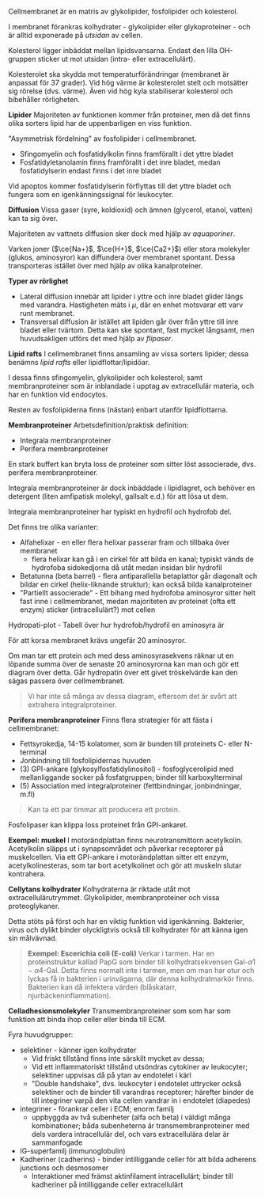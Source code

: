 Cellmembranet är en matris av glykolipider, fosfolipider och kolesterol.

I membranet förankras kolhydrater - glykolipider eller glykoproteiner - och är alltid exponerade på *utsidan* av cellen.

Kolesterol ligger inbäddat mellan lipidsvansarna. Endast den lilla OH-gruppen sticker ut mot utsidan (intra- eller extracellulärt).

Kolesterolet ska skydda mot temperaturförändringar (membranet är anpassat för 37 grader). Vid hög värme är kolesterolet stelt och motsätter sig rörelse (dvs. värme). Även vid hög kyla stabiliserar kolesterol och bibehåller rörligheten.


**Lipider**
Majoriteten av funktionen kommer från proteiner, men då det finns olika sorters lipid har de uppenbarligen en viss funktion.

"Asymmetrisk fördelning" av fosfolipider i cellmembranet.
- Sfingomyelin och fosfatidylkolin finns framförallt i det yttre bladet
- Fosfatidyletanolamin finns framförallt i det inre bladet, medan fosfatidylserin endast finns i det inre bladet

Vid apoptos kommer fosfatidylserin förflyttas till det yttre bladet och fungera som en igenkänningssignal för leukocyter.

**Diffusion**
Vissa gaser (syre, koldioxid) och ämnen (glycerol, etanol, vatten) kan ta sig över.

Majoriteten av vattnets diffusion sker dock med hjälp av *aquaporiner*.

Varken joner ($\ce{Na+}$, $\ce{H+}$, $\ce{Ca2+}$) eller stora molekyler (glukos, aminosyror) kan diffundera över membranet spontant. Dessa transporteras istället över med hjälp av olika kanalproteiner.

**Typer av rörlighet**
- Lateral diffusion innebär att lipider i yttre och inre bladet glider längs med varandra. Hastigheten mäts i $\mu$, där en enhet motsvarar ett varv runt membranet.
- Transversal diffusion är istället att lipiden går över från yttre till inre bladet eller tvärtom. Detta kan ske spontant, fast mycket långsamt, men huvudsakligen utförs det med hjälp av *flipaser*.

**Lipid rafts**
I cellmembranet finns ansamling av vissa sorters lipider; dessa benämns *lipid rafts* eller lipidflottar/lipidöar.

I dessa finns sfingomyelin, glykolipider och kolesterol; samt membranproteiner som är inblandade i upptag av extracellulär materia, och har en funktion vid endocytos.

Resten av fosfolipiderna finns (nästan) enbart utanför lipidflottarna.

**Membranproteiner**
Arbetsdefinition/praktisk definition:
- Integrala membranproteiner
- Perifera membranproteiner

En stark buffert kan bryta loss de proteiner som sitter löst associerade, dvs. perifera membranproteiner.

Integrala membranproteiner är dock inbäddade i lipidlagret, och behöver en detergent (liten amfipatisk molekyl, gallsalt e.d.) för att lösa ut dem.

Integrala membranproteiner har typiskt en hydrofil och hydrofob del.

Det finns tre olika varianter:
- Alfahelixar - en eller flera helixar passerar fram och tillbaka över membranet
	- flera helixar kan gå i en cirkel för att bilda en kanal; typiskt vänds de hydrofoba sidokedjorna då utåt medan insidan blir hydrofil
- Betatunna (beta barrel) - flera antiparallella betaplattor går diagonalt och bildar en cirkel (helix-liknande struktur); kan också bilda kanalproteiner
- "Partiellt associerade"  - Ett bihang med hydrofoba aminosyror sitter helt fast inne i cellmembranet, medan majoriteten av proteinet (ofta ett enzym) sticker (intracellulärt?) mot cellen


Hydropati-plot - Tabell över hur hydrofob/hydrofil en aminosyra är

För att korsa membranet krävs ungefär 20 aminosyror.

Om man tar ett protein och med dess aminosyrasekvens räknar ut en löpande summa över de senaste 20 aminosyrorna kan man och gör ett diagram över detta. Går hydropatin över ett givet tröskelvärde kan den sägas passera över cellmembranet.

> Vi har inte så många av dessa diagram, eftersom det är svårt att extrahera integralproteiner.


**Perifera membranproteiner**
Finns flera strategier för att fästa i cellmembranet:
- Fettsyrokedja, 14-15 kolatomer, som är bunden till proteinets C- eller N-terminal
- Jonbindning till fosfolipidernas huvuden
- (3) GPI-ankare (glykosylfosfatidylinositol) - fosfoglycerolipid med mellanliggande socker på fosfatgruppen; binder till karboxylterminal
- (5) Association med integralproteiner (fettbindningar, jonbindningar, m.fl)

> Kan ta ett par timmar att producera ett protein.

Fosfolipaser kan klippa loss proteinet från GPI-ankaret.

**Exempel: muskel**
I motorändplattan finns neurotransmittorn acetylkolin. Acetylkolin släpps ut i synapsområdet och påverkar receptorer på muskelcellen. Via ett GPI-ankare i motorändplattan sitter ett enzym, acetylkolinesteras, som tar bort acetylkolinet och gör att muskeln slutar kontrahera.

**Cellytans kolhydrater**
Kolhydraterna är riktade utåt mot extracellulärutrymmet. Glykolipider, membranproteiner och vissa proteoglykaner.

Detta stöts på först och har en viktig funktion vid igenkänning. Bakterier, virus och dylikt binder olyckligtvis också till kolhydrater för att känna igen sin målvävnad.

> **Exempel: Escerichia coli (E-coli)**
> Verkar i tarmen. Har en proteinstruktur kallad PapG som binder till kolhydratsekvensen Gal-$\alpha 1-\alpha 4$-Gal. Detta finns normalt inte i tarmen, men om man har otur och lyckas få in bakterien i urinvägarna, där denna kolhydratmarkör finns. Bakterien kan då infektera värden (blåskatarr, njurbäckeninflammation).

**Celladhesionsmolekyler**
Transmembranproteiner som som har som funktion att binda ihop celler eller binda till ECM.

Fyra huvudgrupper:
- selektiner - känner igen kolhydrater
	- Vid friskt tillstånd finns inte särskilt mycket av dessa;
	- Vid ett inflammatoriskt tillstånd utsöndras cytokiner av leukocyter; selektiner uppvisas då på ytan av endotelet i kärl
	- "Double handshake", dvs. leukocyter i endotelet uttrycker också selektiner och de binder till varandras receptorer; härefter binder de till integriner varpå den vita cellen vandrar in i endotelet (diapedes)
- integriner - förankrar celler i ECM; enorm familj
	- uppbyggda av två subenheter (alfa och beta) i väldigt många kombinationer; båda subenheterna är transmembranproteiner med dels vardera intracellulär del, och vars extracellulära delar är sammanfogade
- IG-superfamilj (immunoglobulin)
- Kadheriner (cadherins) - binder intilliggande celler för att bilda adherens junctions och desmosomer
	- Interaktioner med främst aktinfilament intracellulärt; binder till kadheriner på intilliggande celler extracellulärt

